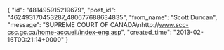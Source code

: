  {
   "id": "481495915219679",
   "post_id": "462493170453287_480677688634835",
   "from_name": "Scott Duncan",
   "message": "SUPREME COURT OF CANADA\nhttp://www.scc-csc.gc.ca/home-accueil/index-eng.asp",
   "created_time": "2013-02-16T00:21:14+0000"
 }
